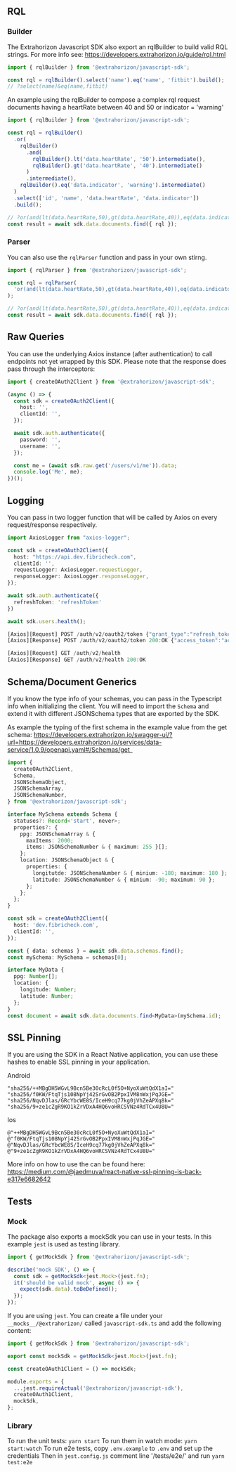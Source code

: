 ## RQL

### Builder

The Extrahorizon Javascript SDK also export an rqlBuilder to build valid RQL strings. For more info see: https://developers.extrahorizon.io/guide/rql.html

```ts
import { rqlBuilder } from '@extrahorizon/javascript-sdk';

const rql = rqlBuilder().select('name').eq('name', 'fitbit').build();
// ?select(name)&eq(name,fitbit)
```

An example using the rqlBuilder to compose a complex rql request documents having a heartRate between 40 and 50 or indicator = 'warning'

```ts
import { rqlBuilder } from '@extrahorizon/javascript-sdk';

const rql = rqlBuilder()
  .or(
    rqlBuilder()
      .and(
        rqlBuilder().lt('data.heartRate', '50').intermediate(),
        rqlBuilder().gt('data.heartRate', '40').intermediate()
      )
      .intermediate(),
    rqlBuilder().eq('data.indicator', 'warning').intermediate()
  )
  .select(['id', 'name', 'data.heartRate', 'data.indicator'])
  .build();

// ?or(and(lt(data.heartRate,50),gt(data.heartRate,40)),eq(data.indicator,warning))&select(id,name,data.heartRate,data.indicator)
const result = await sdk.data.documents.find({ rql });
```

### Parser

You can also use the `rqlParser` function and pass in your own stirng.

```ts
import { rqlParser } from '@extrahorizon/javascript-sdk';

const rql = rqlParser(
  'or(and(lt(data.heartRate,50),gt(data.heartRate,40)),eq(data.indicator,warning))&select(id,name,data.heartRate,data.indicator)'
);

// ?or(and(lt(data.heartRate,50),gt(data.heartRate,40)),eq(data.indicator,warning))&select(id,name,data.heartRate,data.indicator)
const result = await sdk.data.documents.find({ rql });
```

## Raw Queries

You can use the underlying Axios instance (after authentication) to call endpoints not yet wrapped by this SDK. Please note that the response does pass through the interceptors:

```ts
import { createOAuth2Client } from '@extrahorizon/javascript-sdk';

(async () => {
  const sdk = createOAuth2Client({
    host: '',
    clientId: '',
  });

  await sdk.auth.authenticate({
    password: '',
    username: '',
  });

  const me = (await sdk.raw.get('/users/v1/me')).data;
  console.log('Me', me);
})();
```

## Logging

You can pass in two logger function that will be called by Axios on every request/response respectively.

```ts
import AxiosLogger from "axios-logger";

const sdk = createOAuth2Client({
  host: "https://api.dev.fibricheck.com",
  clientId: '',
  requestLogger: AxiosLogger.requestLogger,
  responseLogger: AxiosLogger.responseLogger,
});

await sdk.auth.authenticate({
  refreshToken: 'refreshToken'
})

await sdk.users.health();

[Axios][Request] POST /auth/v2/oauth2/token {"grant_type":"refresh_token","refresh_token":"refreshToken"}
[Axios][Response] POST /auth/v2/oauth2/token 200:OK {"access_token":"accessToken","token_type":"bearer","expires_in":299.999,"refresh_token":"refreshToken","user_id":"userId","application_id":"applicationId"}

[Axios][Request] GET /auth/v2/health
[Axios][Response] GET /auth/v2/health 200:OK

```

## Schema/Document Generics

If you know the type info of your schemas, you can pass in the Typescript info when initializing the client. You will need to import the `Schema` and extend it with different JSONSchema types that are exported by the SDK.

As example the typing of the first schema in the example value from the get schema: https://developers.extrahorizon.io/swagger-ui/?url=https://developers.extrahorizon.io/services/data-service/1.0.9/openapi.yaml#/Schemas/get_

```ts
import {
  createOAuth2Client,
  Schema,
  JSONSchemaObject,
  JSONSchemaArray,
  JSONSchemaNumber,
} from '@extrahorizon/javascript-sdk';

interface MySchema extends Schema {
  statuses?: Record<'start', never>;
  properties?: {
    ppg: JSONSchemaArray & {
      maxItems: 2000;
      items: JSONSchemaNumber & { maximum: 255 }[];
    };
    location: JSONSchemaObject & {
      properties: {
        longitutde: JSONSchemaNumber & { minium: -180; maximum: 180 };
        latitude: JSONSchemaNumber & { minium: -90; maximum: 90 };
      };
    };
  };
}

const sdk = createOAuth2Client({
  host: 'dev.fibricheck.com',
  clientId: '',
});

const { data: schemas } = await sdk.data.schemas.find();
const mySchema: MySchema = schemas[0];

interface MyData {
  ppg: Number[];
  location: {
    longitude: Number;
    latitude: Number;
  };
}
const document = await sdk.data.documents.find<MyData>(mySchema.id);
```

## SSL Pinning

If you are using the SDK in a React Native application, you can use these hashes to enable SSL pinning in your application.

Android

```
"sha256/++MBgDH5WGvL9Bcn5Be30cRcL0f5O+NyoXuWtQdX1aI="
"sha256/f0KW/FtqTjs108NpYj42SrGvOB2PpxIVM8nWxjPqJGE="
"sha256/NqvDJlas/GRcYbcWE8S/IceH9cq77kg0jVhZeAPXq8k="
"sha256/9+ze1cZgR9KO1kZrVDxA4HQ6voHRCSVNz4RdTCx4U8U="
```

Ios

```
@"++MBgDH5WGvL9Bcn5Be30cRcL0f5O+NyoXuWtQdX1aI="
@"f0KW/FtqTjs108NpYj42SrGvOB2PpxIVM8nWxjPqJGE="
@"NqvDJlas/GRcYbcWE8S/IceH9cq77kg0jVhZeAPXq8k="
@"9+ze1cZgR9KO1kZrVDxA4HQ6voHRCSVNz4RdTCx4U8U="
```

More info on how to use the can be found here: https://medium.com/@jaedmuva/react-native-ssl-pinning-is-back-e317e6682642

## Tests

### Mock

The package also exports a mockSdk you can use in your tests. In this example `jest` is used as testing library.

```ts
import { getMockSdk } from '@extrahorizon/javascript-sdk';

describe('mock SDK', () => {
  const sdk = getMockSdk<jest.Mock>(jest.fn);
  it('should be valid mock', async () => {
    expect(sdk.data).toBeDefined();
  });
});
```

If you are using `jest`. You can create a file under your `__mocks__/@extrahorizon/` called `javascript-sdk.ts` and add the following content:

```ts
import { getMockSdk } from '@extrahorizon/javascript-sdk';

export const mockSdk = getMockSdk<jest.Mock>(jest.fn);

const createOAuth1Client = () => mockSdk;

module.exports = {
  ...jest.requireActual('@extrahorizon/javascript-sdk'),
  createOAuth1Client,
  mockSdk,
};
```

### Library

To run the unit tests: `yarn start`
To run them in watch mode: `yarn start:watch`
To run e2e tests, copy `.env.example` to `.env` and set up the credentials
Then in `jest.config.js` comment line '/tests/e2e/' and run `yarn test:e2e`
